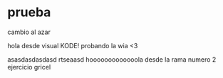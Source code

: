 # prueba

cambio al azar

hola desde visual KODE!
probando la wia <3 

asasdasdasdasd 
rtseaasd
hooooooooooooola desde la rama numero 2
ejercicio gricel

